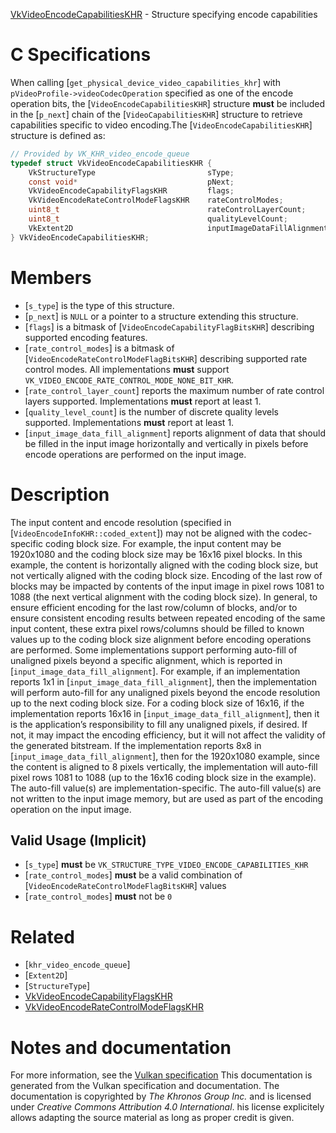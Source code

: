 [VkVideoEncodeCapabilitiesKHR](https://www.khronos.org/registry/vulkan/specs/1.3-extensions/man/html/VkVideoEncodeCapabilitiesKHR.html) - Structure specifying encode capabilities

# C Specifications
When calling [`get_physical_device_video_capabilities_khr`] with
`pVideoProfile->videoCodecOperation` specified as one of the encode
operation bits, the [`VideoEncodeCapabilitiesKHR`] structure  **must**  be
included in the [`p_next`] chain of the [`VideoCapabilitiesKHR`]
structure to retrieve capabilities specific to video encoding.The [`VideoEncodeCapabilitiesKHR`] structure is defined as:
```c
// Provided by VK_KHR_video_encode_queue
typedef struct VkVideoEncodeCapabilitiesKHR {
    VkStructureType                         sType;
    const void*                             pNext;
    VkVideoEncodeCapabilityFlagsKHR         flags;
    VkVideoEncodeRateControlModeFlagsKHR    rateControlModes;
    uint8_t                                 rateControlLayerCount;
    uint8_t                                 qualityLevelCount;
    VkExtent2D                              inputImageDataFillAlignment;
} VkVideoEncodeCapabilitiesKHR;
```

# Members
- [`s_type`] is the type of this structure.
- [`p_next`] is `NULL` or a pointer to a structure extending this structure.
- [`flags`] is a bitmask of [`VideoEncodeCapabilityFlagBitsKHR`] describing supported encoding features.
- [`rate_control_modes`] is a bitmask of [`VideoEncodeRateControlModeFlagBitsKHR`] describing supported rate control modes. All implementations  **must**  support `VK_VIDEO_ENCODE_RATE_CONTROL_MODE_NONE_BIT_KHR`.
- [`rate_control_layer_count`] reports the maximum number of rate control layers supported. Implementations  **must**  report at least 1.
- [`quality_level_count`] is the number of discrete quality levels supported. Implementations  **must**  report at least 1.
- [`input_image_data_fill_alignment`] reports alignment of data that should be filled in the input image horizontally and vertically in pixels before encode operations are performed on the input image.

# Description
The input content and encode resolution (specified in
[`VideoEncodeInfoKHR::coded_extent`]) may not be aligned with the
codec-specific coding block size.
For example, the input content may be 1920x1080 and the coding block size
may be 16x16 pixel blocks.
In this example, the content is horizontally aligned with the coding block
size, but not vertically aligned with the coding block size.
Encoding of the last row of blocks may be impacted by contents of the input
image in pixel rows 1081 to 1088 (the next vertical alignment with the
coding block size).
In general, to ensure efficient encoding for the last row/column of blocks,
and/or to ensure consistent encoding results between repeated encoding of
the same input content, these extra pixel rows/columns should be filled to
known values up to the coding block size alignment before encoding
operations are performed.
Some implementations support performing auto-fill of unaligned pixels beyond
a specific alignment, which is reported in
[`input_image_data_fill_alignment`].
For example, if an implementation reports 1x1 in
[`input_image_data_fill_alignment`], then the implementation will perform
auto-fill for any unaligned pixels beyond the encode resolution up to the
next coding block size.
For a coding block size of 16x16, if the implementation reports 16x16 in
[`input_image_data_fill_alignment`], then it is the application’s
responsibility to fill any unaligned pixels, if desired.
If not, it may impact the encoding efficiency, but it will not affect the
validity of the generated bitstream.
If the implementation reports 8x8 in [`input_image_data_fill_alignment`], then
for the 1920x1080 example, since the content is aligned to 8 pixels
vertically, the implementation will auto-fill pixel rows 1081 to 1088 (up to
the 16x16 coding block size in the example).
The auto-fill value(s) are implementation-specific.
The auto-fill value(s) are not written to the input image memory, but are
used as part of the encoding operation on the input image.
## Valid Usage (Implicit)
-  [`s_type`] **must**  be `VK_STRUCTURE_TYPE_VIDEO_ENCODE_CAPABILITIES_KHR`
-  [`rate_control_modes`] **must**  be a valid combination of [`VideoEncodeRateControlModeFlagBitsKHR`] values
-  [`rate_control_modes`] **must**  not be `0`

# Related
- [`khr_video_encode_queue`]
- [`Extent2D`]
- [`StructureType`]
- [VkVideoEncodeCapabilityFlagsKHR]()
- [VkVideoEncodeRateControlModeFlagsKHR]()

# Notes and documentation
For more information, see the [Vulkan specification](https://www.khronos.org/registry/vulkan/specs/1.3-extensions/html/vkspec.html)
This documentation is generated from the Vulkan specification and documentation.
The documentation is copyrighted by *The Khronos Group Inc.* and is licensed under *Creative Commons Attribution 4.0 International*.
his license explicitely allows adapting the source material as long as proper credit is given.
        